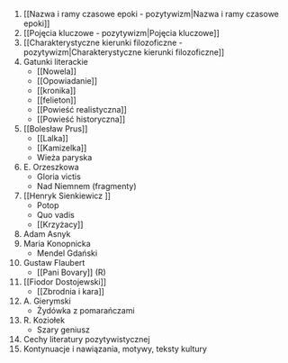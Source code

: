 1. [[Nazwa i ramy czasowe epoki - pozytywizm|Nazwa i ramy czasowe epoki]]
2. [[Pojęcia kluczowe - pozytywizm|Pojęcia kluczowe]]
3. [[Charakterystyczne kierunki filozoficzne - pozytywizm|Charakterystyczne kierunki filozoficzne]]
4. Gatunki literackie
	- [[Nowela]]
	- [[Opowiadanie]]
	- [[kronika]]
	- [[felieton]]
	- [[Powieść realistyczna]]
	- [[Powieść historyczna]]
5. [[Bolesław Prus]]
	- [[Lalka]]
	- [[Kamizelka]]
	- Wieża paryska
6. E. Orzeszkowa
	- Gloria victis
	- Nad Niemnem (fragmenty)
7. [[Henryk Sienkiewicz ]]
	- Potop
	- Quo vadis 
	- [[Krzyżacy]]
8. Adam Asnyk
9. Maria Konopnicka
	- Mendel Gdański
10. Gustaw Flaubert
	- [[Pani Bovary]] (R)
11. [[Fiodor Dostojewski]]
	- [[Zbrodnia i kara]]
12. A. Gierymski
	- Żydówka z pomarańczami
13. R. Koziołek
	- Szary geniusz
14. Cechy literatury pozytywistycznej
15. Kontynuacje i nawiązania, motywy, teksty kultury
